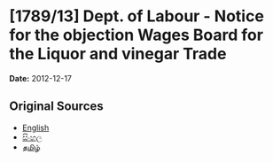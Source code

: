 # [1789/13] Dept. of Labour - Notice for the objection Wages Board for the Liquor and vinegar Trade

**Date:** 2012-12-17

## Original Sources

- [English](https://documents.gov.lk/view/extra-gazettes/2012/12/1789-13_E.pdf)
- [සිංහල](https://documents.gov.lk/view/extra-gazettes/2012/12/1789-13_S.pdf)
- [தமிழ்](https://documents.gov.lk/view/extra-gazettes/2012/12/1789-13_T.pdf)
